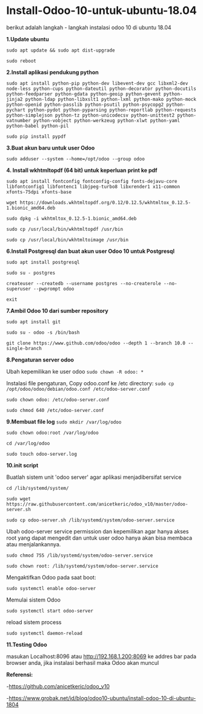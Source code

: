 # Install-Odoo-10-untuk-ubuntu-18.04
berikut adalah langkah - langkah instalasi odoo 10 di ubuntu 18.04



**1.Update ubuntu**

```sudo apt update && sudo apt dist-upgrade```

```sudo reboot```



**2.Install aplikasi pendukung python**

```sudo apt install python-pip python-dev libevent-dev gcc libxml2-dev node-less python-cups python-dateutil python-decorator python-docutils python-feedparser python-gdata python-geoip python-gevent python-jinja2 python-ldap python-libxslt1 python-lxml python-mako python-mock python-openid python-passlib python-psutil python-psycopg2 python-pychart python-pydot python-pyparsing python-reportlab python-requests python-simplejson python-tz python-unicodecsv python-unittest2 python-vatnumber python-vobject python-werkzeug python-xlwt python-yaml python-babel python-pil```

```sudo pip install pypdf```



**3.Buat akun baru untuk user Odoo**

```sudo adduser --system --home=/opt/odoo --group odoo```



**4. Install wkhtmltopdf (64 bit) untuk keperluan print ke pdf**

```sudo apt install fontconfig fontconfig-config fonts-dejavu-core libfontconfig1 libfontenc1 libjpeg-turbo8 libxrender1 x11-common xfonts-75dpi xfonts-base```

```wget https://downloads.wkhtmltopdf.org/0.12/0.12.5/wkhtmltox_0.12.5-1.bionic_amd64.deb```

```sudo dpkg -i wkhtmltox_0.12.5-1.bionic_amd64.deb```

```sudo cp /usr/local/bin/wkhtmltopdf /usr/bin```

```sudo cp /usr/local/bin/wkhtmltoimage /usr/bin```



**6.Install Postgresql dan buat akun user Odoo 10 untuk Postgresql**

```sudo apt install postgresql```

```sudo su - postgres```

```createuser --createdb --username postgres --no-createrole --no-superuser --pwprompt odoo```

```exit```



**7.Ambil Odoo 10 dari sumber repository**

```sudo apt install git```

```sudo su - odoo -s /bin/bash```

```git clone https://www.github.com/odoo/odoo --depth 1 --branch 10.0 --single-branch ```



**8.Pengaturan server odoo**

Ubah kepemilikan ke user odoo
```sudo chown -R odoo: * ```

Instalasi file pengaturan, Copy odoo.conf ke /etc directory:
```sudo cp /opt/odoo/odoo/debian/odoo.conf /etc/odoo-server.conf```

```sudo chown odoo: /etc/odoo-server.conf```

```sudo chmod 640 /etc/odoo-server.conf```



**9.Membuat file log**
```sudo mkdir /var/log/odoo```

```sudo chown odoo:root /var/log/odoo```

```cd /var/log/odoo```

```sudo touch odoo-server.log```



**10.init script**

Buatlah sistem unit 'odoo server' agar aplikasi menjadibersifat service

```cd /lib/systemd/system/```

```sudo wget https://raw.githubusercontent.com/anicetkeric/odoo_v10/master/odoo-server.sh```

```sudo cp odoo-server.sh /lib/systemd/system/odoo-server.service```

Ubah odoo-server service permission dan kepemilikan agar hanya akses root yang dapat mengedit dan untuk user odoo hanya akan bisa membaca atau menjalankannya.

```sudo chmod 755 /lib/systemd/system/odoo-server.service```

```sudo chown root: /lib/systemd/system/odoo-server.service```

Mengaktifkan Odoo pada saat boot:

```sudo systemctl enable odoo-server```

Memulai sistem Odoo

```sudo systemctl start odoo-server```

reload sistem process

```sudo systemctl daemon-reload```

**11.Testing Odoo**

masukan Localhost:8096 atau http://192.168.1.200:8069 ke addres bar pada browser anda, jika instalasi berhasil maka Odoo akan muncul

**Referensi:**

-https://github.com/anicetkeric/odoo_v10

-https://www.grobak.net/id/blog/odoo10-ubuntu/install-odoo-10-di-ubuntu-1804
